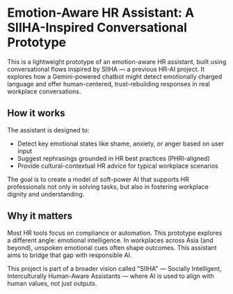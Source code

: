 # Emotion-Aware HR Assistant: A SIIHA-Inspired Conversational Prototype

This is a lightweight prototype of an emotion-aware HR assistant, built using conversational flows inspired by SIIHA — a previous HR-AI project. It explores how a Gemini-powered chatbot might detect emotionally charged language and offer human-centered, trust-rebuilding responses in real workplace conversations.

## How it works

The assistant is designed to:
- Detect key emotional states like shame, anxiety, or anger based on user input
- Suggest rephrasings grounded in HR best practices (PHRI-aligned)
- Provide cultural-contextual HR advice for typical workplace scenarios

The goal is to create a model of soft-power AI that supports HR professionals not only in solving tasks, but also in fostering workplace dignity and understanding.

## Why it matters

Most HR tools focus on compliance or automation. This prototype explores a different angle: emotional intelligence. In workplaces across Asia (and beyond), unspoken emotional cues often shape outcomes. This assistant aims to bridge that gap with responsible AI.

This project is part of a broader vision called "SIIHA" — Socially Intelligent, Interculturally Human-Aware Assistants — where AI is used to align with human values, not just outputs.